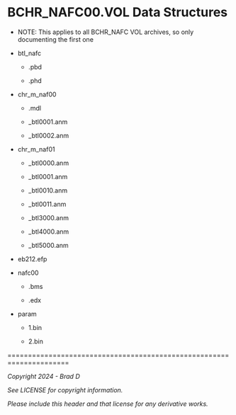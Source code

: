 # BCHR_NAFC00.VOL Data Structures

* NOTE: This applies to all BCHR_NAFC VOL archives, so only documenting the first one

* btl_nafc

	* .pbd

	* .phd

* chr_m_naf00

	* .mdl

	* _btl0001.anm

	* _btl0002.anm

* chr_m_naf01

	* _btl0000.anm

	* _btl0001.anm

	* _btl0010.anm

	* _btl0011.anm

	* _btl3000.anm

	* _btl4000.anm

	* _btl5000.anm

* eb212.efp

* nafc00

	* .bms

	* .edx

* param

	* 1.bin

	* 2.bin

=====================================================================

*Copyright 2024 - Brad D*

*See LICENSE for copyright information.*

*Please include this header and that license for any derivative works.*